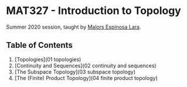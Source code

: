 

# MAT327 - Introduction to Topology

Summer 2020 session, taught by [Malors Espinosa Lara](https://malors.com/).

## Table of Contents

1. [Topologies](01 topologies)
2. [Continuity and Sequences](02 continuity and sequences)
3. [The Subspace Topology](03 subspace topology)
4. [The (Finite) Product Topology](04 finite product topology)

